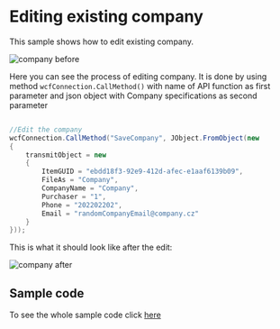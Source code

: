 # Editing existing company
This sample shows how to edit existing company.

![company before](https://github.com/rstefko/eway-crm-csharp-lib/raw/master/Examples/EditExistingCompany/Images/company_before.PNG)

Here you can see the process of editing company. It is done by using method  `wcfConnection.CallMethod()`  with name of API function as first parameter and json object with Company specifications as second parameter
```c#

//Edit the company		
wcfConnection.CallMethod("SaveCompany", JObject.FromObject(new
{
    transmitObject = new
    {
        ItemGUID = "ebdd18f3-92e9-412d-afec-e1aaf6139b09",
        FileAs = "Company",
        CompanyName = "Company",
        Purchaser = "1",
        Phone = "202202202",
        Email = "randomCompanyEmail@company.cz"
    }
}));

```

This is what it should look like after the edit:

![company after](https://github.com/rstefko/eway-crm-csharp-lib/raw/master/Examples/EditExistingCompany/Images/company_after.PNG)

## Sample code

To see the whole sample code click  [here](Program.cs)